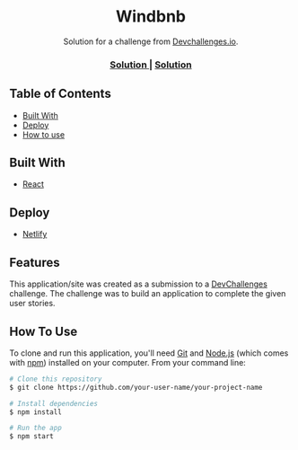 <!-- Please update value in the {}  -->

<h1 align="center">Windbnb</h1>

<div align="center">
   Solution for a challenge from  <a href="http://devchallenges.io" target="_blank">Devchallenges.io</a>.
</div>

<div align="center">
  <h3>
    <a href="https://windbnb-rinon.netlify.app/">
      Solution
    </a>
    <span> | </span>
    <a href="">
      Solution
    </a>
  </h3>
</div>

<!-- TABLE OF CONTENTS -->

## Table of Contents

- [Built With](#built-with)
- [Deploy](#deploy)
- [How to use](#how-to-use)

## Built With

<!-- This section should list any major frameworks that you built your project using. Here are a few examples.-->

- [React](https://reactjs.org/)

## Deploy

- [Netlify](https://www.netlify.com/)

## Features

<!-- List the features of your application or follow the template. Don't share the figma file here :) -->

This application/site was created as a submission to a [DevChallenges](https://devchallenges.io/challenges) challenge. The challenge was to build an application to complete the given user stories.

## How To Use

<!-- Example: -->

To clone and run this application, you'll need [Git](https://git-scm.com) and [Node.js](https://nodejs.org/en/download/) (which comes with [npm](http://npmjs.com)) installed on your computer. From your command line:

```bash
# Clone this repository
$ git clone https://github.com/your-user-name/your-project-name

# Install dependencies
$ npm install

# Run the app
$ npm start
```
